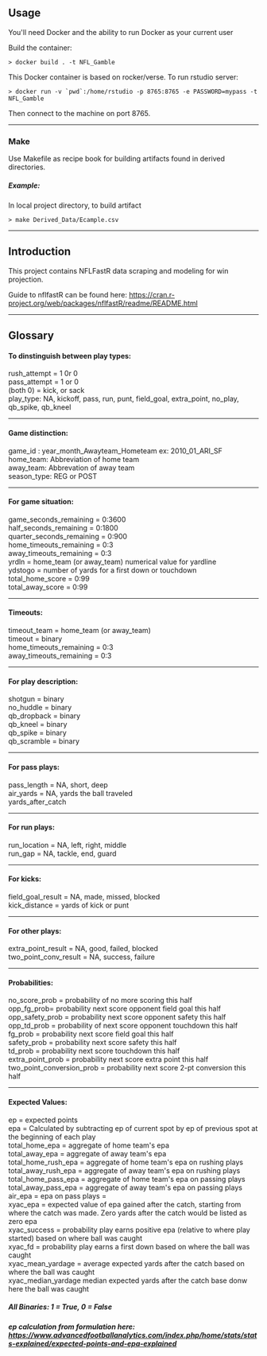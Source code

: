 Usage
-----

You'll need Docker and the ability to run Docker as your current user

Build the container:

    > docker build . -t NFL_Gamble
    
This Docker container is based on rocker/verse. To run rstudio server:

    > docker run -v `pwd`:/home/rstudio -p 8765:8765 -e PASSWORD=mypass -t NFL_Gamble
    
Then connect to the machine on port 8765.

***

### Make
Use Makefile as recipe book for building artifacts found in derived directories. 

##### Example:
In local project directory, to build artifact

    > make Derived_Data/Ecample.csv
    
***

Introduction
------------

This project contains NFLFastR data scraping and modeling for win projection. 

Guide to nflfastR can be found here: https://cran.r-project.org/web/packages/nflfastR/readme/README.html

***

Glossary
--------

#### To dinstinguish between play types:
rush_attempt = 1 0r 0 <br />
pass_attempt = 1 or 0 <br />
(both 0) = kick, or sack <br />
play_type: NA, kickoff, pass, run, punt, field_goal, extra_point, no_play, qb_spike, qb_kneel <br />

***

#### Game distinction:
game_id : year_month_Awayteam_Hometeam ex: 2010_01_ARI_SF <br />
home_team: Abbreviation of home team <br />
away_team: Abbrevation of away team <br />
season_type: REG or POST <br />

***

#### For game situation:
game_seconds_remaining = 0:3600 <br />
half_seconds_remaining = 0:1800 <br />
quarter_seconds_remaining = 0:900 <br />
home_timeouts_remaining = 0:3 <br />
away_timeouts_remaining = 0:3 <br />
yrdln = home_team (or away_team) numerical value for yardline <br />
ydstogo = number of yards for a first down or touchdown <br />
total_home_score = 0:99 <br />
total_away_score = 0:99 <br />

***

#### Timeouts:
timeout_team = home_team (or away_team) <br />
timeout = binary <br />
home_timeouts_remaining = 0:3 <br />
away_timeouts_remaining = 0:3 <br />

***

#### For play description:
shotgun = binary <br />
no_huddle = binary <br />
qb_dropback = binary <br />
qb_kneel = binary <br />
qb_spike = binary <br />
qb_scramble = binary <br />

***

#### For pass plays:
pass_length = NA, short, deep <br />
air_yards = NA, yards the ball traveled <br />
yards_after_catch <br />

***

#### For run plays:
run_location = NA, left, right, middle <br />
run_gap = NA, tackle, end, guard <br />

***

#### For kicks: 
field_goal_result = NA, made, missed, blocked <br />
kick_distance = yards of kick or punt <br />

***

#### For other plays:
extra_point_result = NA, good, failed, blocked <br />
two_point_conv_result = NA, success, failure <br />

***

#### Probabilities:
no_score_prob = probability of no more scoring this half <br />
opp_fg_prob= probability next score opponent field goal this half <br />
opp_safety_prob = probability next score opponent safety this half <br />
opp_td_prob = probability of next score opponent touchdown this half <br />
fg_prob = probability next score field goal this half <br />
safety_prob = probability next score safety this half <br />
td_prob = probability next score touchdown this half <br />
extra_point_prob = probability next score extra point this half <br />
two_point_conversion_prob = probability next score 2-pt conversion this half <br />

***

#### Expected Values:
ep = expected points <br />
epa = Calculated by subtracting ep of current spot by ep of previous spot at the beginning of each play <br />
total_home_epa = aggregate of home team's epa <br />
total_away_epa = aggregate of away team's epa <br />
total_home_rush_epa = aggregate of home team's epa on rushing plays <br />
total_away_rush_epa = aggregate of away team's epa on rushing plays <br />
total_home_pass_epa = aggregate of home team's epa on passing plays <br />
total_away_pass_epa = aggregate of away team's epa on passing plays <br />
air_epa = epa on pass plays = <br />
xyac_epa = expected value of epa gained after the catch, starting from where the catch was made. Zero yards after the catch would be listed as zero epa <br />
xyac_success = probability play earns positive epa (relative to where play started) based on where ball was caught <br />
xyac_fd = probability play earns a first down based on where the ball was caught <br />
xyac_mean_yardage = average expected yards after the catch based on where the ball was caught <br />
xyac_median_yardage median expected yards after the catch base donw here the ball was caught <br />

##### All Binaries: 1 = True, 0 = False
##### ep calculation from formulation here: https://www.advancedfootballanalytics.com/index.php/home/stats/stats-explained/expected-points-and-epa-explained <br />


